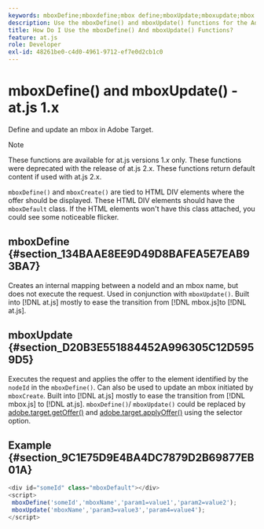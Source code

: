 ```yaml
---
keywords: mboxDefine;mboxdefine;mbox define;mboxUpdate;mboxupdate;mbox update;at.js;functions;function
description: Use the mboxDefine() and mboxUpdate() functions for the Adobe [!DNL Target] at.js JavaScript library to define or update an mbox. (at.js 1.x)
title: How Do I Use the mboxDefine() And mboxUpdate() Functions?
feature: at.js
role: Developer
exl-id: 48261be0-c4d0-4961-9712-ef7e0d2cb1c0
---
```

# mboxDefine() and mboxUpdate() - at.js 1.x

Define and update an mbox in Adobe Target.

>[!NOTE]
>
>These functions are available for at.js versions 1.*x* only. These functions were deprecated with the release of at.js 2.x. These functions return default content if used with at.js 2.x.

`mboxDefine()` and `mboxCreate()` are tied to HTML DIV elements where the offer should be displayed. These HTML DIV elements should have the `mboxDefault` class. If the HTML elements won't have this class attached, you could see some noticeable flicker.

## mboxDefine {#section_134BAAE8EE9D49D8BAFEA5E7EAB93BA7}

Creates an internal mapping between a nodeId and an mbox name, but does not execute the request. Used in conjunction with `mboxUpdate()`. Built into [!DNL at.js] mostly to ease the transition from [!DNL mbox.js]to [!DNL at.js].

## mboxUpdate {#section_D20B3E551884452A996305C12D5959D5}

Executes the request and applies the offer to the element identified by the `nodeId` in the `mboxDefine()`. Can also be used to update an mbox initiated by `mboxCreate`. Built into [!DNL at.js] mostly to ease the transition from [!DNL mbox.js] to [!DNL at.js]. `mboxDefine()`/ `mboxUpdate()` could be replaced by [adobe.target.getOffer()](/help/c-implementing-target/c-implementing-target-for-client-side-web/adobe-target-getoffer.md) and [adobe.target.applyOffer()](/help/c-implementing-target/c-implementing-target-for-client-side-web/adobe-target-applyoffer.md) using the selector option.

## Example {#section_9C1E75D9E4BA4DC7879D2B69877EB01A}

```javascript
<div id="someId" class="mboxDefault"></div> 
<script> 
 mboxDefine('someId','mboxName','param1=value1','param2=value2'); 
 mboxUpdate('mboxName','param3=value3','param4=value4'); 
</script>
```
